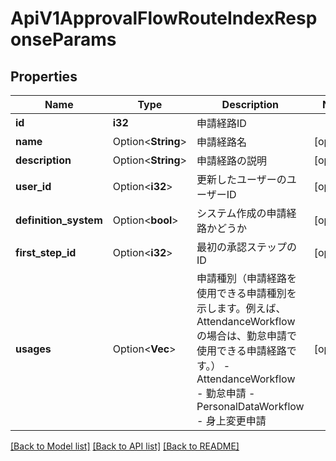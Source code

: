 # ApiV1ApprovalFlowRouteIndexResponseParams

## Properties

Name | Type | Description | Notes
------------ | ------------- | ------------- | -------------
**id** | **i32** | 申請経路ID | 
**name** | Option<**String**> | 申請経路名 | [optional]
**description** | Option<**String**> | 申請経路の説明 | [optional]
**user_id** | Option<**i32**> | 更新したユーザーのユーザーID | [optional]
**definition_system** | Option<**bool**> | システム作成の申請経路かどうか | [optional]
**first_step_id** | Option<**i32**> | 最初の承認ステップのID | [optional]
**usages** | Option<**Vec<String>**> | 申請種別（申請経路を使用できる申請種別を示します。例えば、AttendanceWorkflow の場合は、勤怠申請で使用できる申請経路です。） - AttendanceWorkflow - 勤怠申請 - PersonalDataWorkflow - 身上変更申請 | [optional]

[[Back to Model list]](../README.md#documentation-for-models) [[Back to API list]](../README.md#documentation-for-api-endpoints) [[Back to README]](../README.md)



